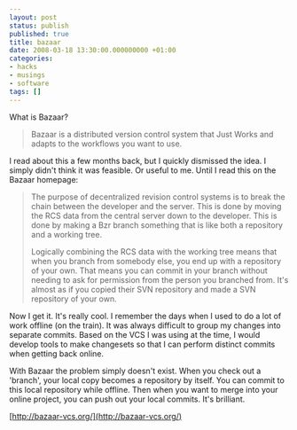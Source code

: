 ```yaml
---
layout: post
status: publish
published: true
title: bazaar
date: 2008-03-18 13:30:00.000000000 +01:00
categories:
- hacks
- musings
- software
tags: []
---
```

What is Bazaar? <blockquote>Bazaar is a distributed version control system that Just Works and adapts to the workflows you want to use.</blockquote>

I read about this a few months back, but I quickly dismissed the idea. I simply didn't think it was feasible. Or useful to me. Until I read this on the Bazaar homepage:

<blockquote>The purpose of decentralized revision control systems is to break the chain between the developer and the server. This is done by moving the RCS data from the central server down to the developer. This is done by making a Bzr branch something that is like both a repository and a working tree.

Logically combining the RCS data with the working tree means that when you branch from somebody else, you end up with a repository of your own. That means you can commit in your branch without needing to ask for permission from the person you branched from. It's almost as if you copied their SVN repository and made a SVN repository of your own.</blockquote>

Now I get it. It's really cool. I remember the days when I used to do a lot of work offline (on the train). It was always difficult to group my changes into separate commits. Based on the VCS I was using at the time, I would develop tools to make changesets so that I can perform distinct commits when getting back online. 

With Bazaar the problem simply doesn't exist. When you check out a 'branch', your local copy becomes a repository by itself. You can commit to this local repository while offline. Then when you want to merge into your online project, you can push out your local commits. It's brilliant.

[http://bazaar-vcs.org/](http://bazaar-vcs.org/)
